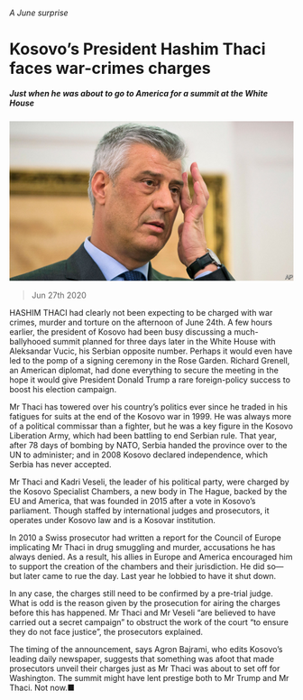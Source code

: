 ###### A June surprise

# Kosovo’s President Hashim Thaci faces war-crimes charges 

##### Just when he was about to go to America for a summit at the White House 

![image](images/20200627_EUP004_0.jpg) 

> Jun 27th 2020 

HASHIM THACI had clearly not been expecting to be charged with war crimes, murder and torture on the afternoon of June 24th. A few hours earlier, the president of Kosovo had been busy discussing a much-ballyhooed summit planned for three days later in the White House with Aleksandar Vucic, his Serbian opposite number. Perhaps it would even have led to the pomp of a signing ceremony in the Rose Garden. Richard Grenell, an American diplomat, had done everything to secure the meeting in the hope it would give President Donald Trump a rare foreign-policy success to boost his election campaign.

Mr Thaci has towered over his country’s politics ever since he traded in his fatigues for suits at the end of the Kosovo war in 1999. He was always more of a political commissar than a fighter, but he was a key figure in the Kosovo Liberation Army, which had been battling to end Serbian rule. That year, after 78 days of bombing by NATO, Serbia handed the province over to the UN to administer; and in 2008 Kosovo declared independence, which Serbia has never accepted.


Mr Thaci and Kadri Veseli, the leader of his political party, were charged by the Kosovo Specialist Chambers, a new body in The Hague, backed by the EU and America, that was founded in 2015 after a vote in Kosovo’s parliament. Though staffed by international judges and prosecutors, it operates under Kosovo law and is a Kosovar institution.

In 2010 a Swiss prosecutor had written a report for the Council of Europe implicating Mr Thaci in drug smuggling and murder, accusations he has always denied. As a result, his allies in Europe and America encouraged him to support the creation of the chambers and their jurisdiction. He did so—but later came to rue the day. Last year he lobbied to have it shut down.

In any case, the charges still need to be confirmed by a pre-trial judge. What is odd is the reason given by the prosecution for airing the charges before this has happened. Mr Thaci and Mr Veseli “are believed to have carried out a secret campaign” to obstruct the work of the court “to ensure they do not face justice”, the prosecutors explained.

The timing of the announcement, says Agron Bajrami, who edits Kosovo’s leading daily newspaper, suggests that something was afoot that made prosecutors unveil their charges just as Mr Thaci was about to set off for Washington. The summit might have lent prestige both to Mr Trump and Mr Thaci. Not now.■

